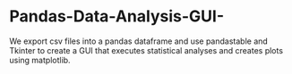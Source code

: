 # Pandas-Data-Analysis-GUI-
We export csv files into a pandas dataframe and use pandastable and Tkinter to create a GUI that executes statistical analyses and creates plots using matplotlib.

